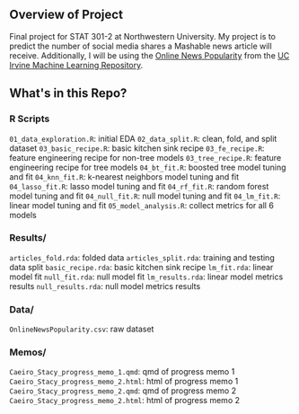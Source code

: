 ## Overview of Project

Final project for STAT 301-2 at Northwestern University. My project is to predict the number of social media shares a Mashable news article will receive. Additionally, I will be using the [Online News Popularity](https://archive.ics.uci.edu/dataset/332/online+news+popularity) from the [UC Irvine Machine Learning Repository](https://archive.ics.uci.edu/).

## What's in this Repo?

### R Scripts 
`01_data_exploration.R`: initial EDA 
`02_data_split.R`: clean, fold, and split dataset 
`03_basic_recipe.R`: basic kitchen sink recipe 
`03_fe_recipe.R`: feature engineering recipe for non-tree models 
`03_tree_recipe.R`: feature engineering recipe for tree models 
`04_bt_fit.R`: boosted tree model tuning and fit 
`04_knn_fit.R`: k-nearest neighbors model tuning and fit 
`04_lasso_fit.R`: lasso model tuning and fit 
`04_rf_fit.R`: random forest model tuning and fit 
`04_null_fit.R`: null model tuning and fit 
`04_lm_fit.R`: linear model tuning and fit 
`05_model_analysis.R`: collect metrics for all 6 models 

### Results/
`articles_fold.rda`: folded data 
`articles_split.rda`: training and testing data split 
`basic_recipe.rda`: basic kitchen sink recipe 
`lm_fit.rda`: linear model fit 
`null_fit.rda`: null model fit 
`lm_results.rda`: linear model metrics results 
`null_results.rda`: null model metrics results 

### Data/
`OnlineNewsPopularity.csv`: raw dataset 

### Memos/ 
`Caeiro_Stacy_progress_memo_1.qmd`: qmd of progress memo 1
`Caeiro_Stacy_progress_memo_2.html`: html of progress memo 1
`Caeiro_Stacy_progress_memo_2.qmd`: qmd of progress memo 2
`Caeiro_Stacy_progress_memo_2.html`: html of progress memo 2

